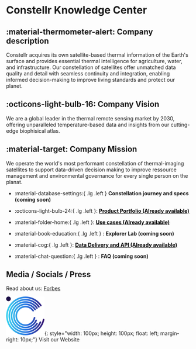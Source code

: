 # Constellr Knowledge Center
 

## :material-thermometer-alert: Company description

Constellr acquires its own satellite-based thermal information of the Earth's surface and provides essential thermal intelligence for agriculture, water, and infrastructure. Our constellation of satellites offer unmatched data quality and detail with seamless continuity and integration, enabling  informed decision-making to improve living standards and protect our planet.

## :octicons-light-bulb-16: Company Vision
We are a global leader in the thermal remote sensing market by 2030, offering unparalleled temperature-based data and insights from our cutting-edge biophisical atlas.

## :material-target: Company Mission
We operate the world's most performant constellation of thermal-imaging satellites to support data-driven decision making to improve ressource management and environmental governance for every single person on the planat.


<div class="grid cards" markdown>

-   :material-database-settings:{ .lg .left } __Constellation journey and specs (coming soon)__
     
-   :octicons-light-bulb-24:{ .lg .left }:  <a href="https://constellr.github.io/product-lst/Constellr-product-offer/" style="color: black;">**Product Portfolio (Already available)**</a>
        
-   :material-folder-home:{ .lg .left }:  <a href="https://constellr.github.io/product-lst/use-cases/" style="color: black;">**Use cases (Already available)**</a>
        
-   :material-book-education:{ .lg .left } : __Explorer Lab (coming soon)__
    
-   :material-cog:{ .lg .left }:  <a href="https://constellr.github.io/product-lst/UI-documentation/" style="color: black;">**Data Delivery and API (Already available)**</a>
    
-   :material-chat-question:{ .lg .left } : __FAQ (coming soon)__
  

</div>



## Media / Socials / Press

Read about us: [Forbes](https://www.forbes.com/sites/jenniferkitepowell/2024/06/25/a-look-at-how-constellr-is-measuring-surface-temperatures-from-space/) 


[![Constellr Logo](assets/logo-constellr-dark-icon.svg)](https://www.constellr.com/){: style="width: 100px; height: 100px; float: left; margin-right: 10px;"} Visit our Website











